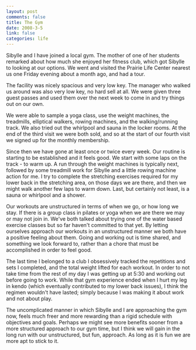 ```yaml
--- 
layout: post
comments: false
title: The Gym
date: 2008-3-5
link: false
categories: life
---
```

Sibylle and I have joined a local gym.  The mother of one of her students remarked about how much she enjoyed her fitness club, which got Sibylle to looking at our options.  We went and visited the Prairie Life Center nearest us one Friday evening about a month ago, and had a tour.

The facility was nicely spacious and very low key.  The manager who walked us around was also very low key, no hard sell at all.  We were given three guest passes and used them over the next week to come in and try things out on our own.

We were able to sample a yoga class, use the weight machines, the treadmills, elliptical walkers, rowing machines, and the walking/running track.  We also tried out the whirlpool and sauna in the locker rooms.  At the end of the third visit we were both sold, and so at the start of our fourth visit we signed up for the monthly membership.

Since then we have gone at least once or twice every week.  Our routine is starting to be established and it feels good.  We start with some laps on the track - to warm up.  A run through the weight machines is typically next, followed by some treadmill work for Sibylle and a little rowing machine action for me.  I try to complete the stretching exercises required for my lower back in the stretching area, on those days we are there, and then we might walk another few laps to warm down.  Last, but certainly not least, is a sauna or whirlpool and a shower.

Our workouts are unstructured in terms of when we go, or how long we stay.  If there is a group class in pilates or yoga when we are there we may or may not join in.  We've both talked about trying one of the water based exercise classes but so far haven't committed to that yet.  By letting ourselves approach our workouts in an unstructured manner we both have a positive feeling about them.  Going and working out is time shared, and something we look forward to, rather than a chore that must be accomplished in order to feel good.

The last time I belonged to a club I obsessively tracked the repetitions and sets I completed, and the total weight lifted for each workout.  In order to not take time from the rest of my day I was getting up at 5:30 and working out before going to work.  While that gym experience ended when I hurt my leg in kendo (which eventually contributed to my lower back issues), I think the regimen wouldn't have lasted; simply because I was making it about work and not about play.

The uncomplicated manner in which Sibylle and I are approaching the gym now, feels much freer and more rewarding than a rigid schedule with objectives and goals.  Perhaps we might see more benefits sooner from a more structured approach to our gym time, but I think we will gain in the long run with our unstructured, but fun, approach.  As long as it is fun we are more apt to stick to it.
